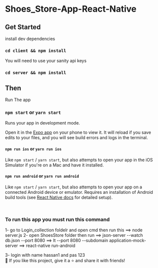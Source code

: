 # Shoes_Store-App-React-Native
</p>

## Get Started

install dev dependencies

### `cd client && npm install` 

You will need to use your sanity api keys

### `cd server && npm install`

## Then

Run The app

### `npm start` or `yarn start`

Runs your app in development mode.

Open it in the [Expo app](https://expo.io) on your phone to view it. It will reload if you save edits to your files, and you will see build errors and logs in the terminal.

#### `npm run ios` or `yarn run ios`

Like `npm start` / `yarn start`, but also attempts to open your app in the iOS Simulator if you're on a Mac and have it installed.

#### `npm run android` or `yarn run android`

Like `npm start` / `yarn start`, but also attempts to open your app on a connected Android device or emulator. Requires an installation of Android build tools (see [React Native docs](https://facebook.github.io/react-native/docs/getting-started.html) for detailed setup).

<br />


### To run this app you must run this command
1- go to Login_collection foldelr and open cmd then run this ==> node server.js
2- open ShoesStore folder then run 
==> json-server --watch db.json --port 8080
==> lt --port 8080 --subdomain application-mock-server
==> react-native run-android

3- login with name hassan1 and pas 123 <br/>
💙 If you like this project, give it a ⭐ and share it with friends!
